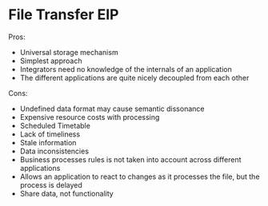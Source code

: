 # File Transfer EIP



Pros:

- Universal storage mechanism
- Simplest approach
- Integrators need no knowledge of the internals of an application
- The different applications are quite nicely decoupled from each other



Cons:

- Undefined data format may cause semantic dissonance
- Expensive resource costs with processing
- Scheduled Timetable
- Lack of timeliness
- Stale information
- Data inconsistencies
- Business processes rules is not taken into account across different applications
- Allows an application to react to changes as it processes the file, but the process is delayed
- Share data, not functionality